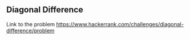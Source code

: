 ## Diagonal Difference
Link to the problem https://www.hackerrank.com/challenges/diagonal-difference/problem